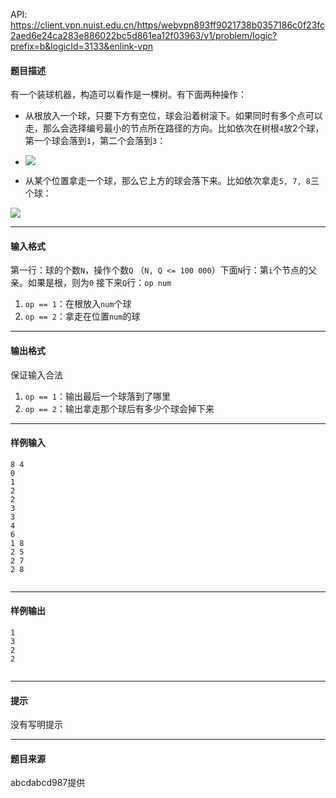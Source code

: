 API: https://client.vpn.nuist.edu.cn/https/webvpn893ff9021738b0357186c0f23fc2aed6e24ca283e886022bc5d861ea12f03963/v1/problem/logic?prefix=b&logicId=3133&enlink-vpn

#### 题目描述

有一个装球机器，构造可以看作是一棵树。有下面两种操作：

*   从根放入一个球，只要下方有空位，球会沿着树滚下。如果同时有多个点可以走，那么会选择编号最小的节点所在路径的方向。比如依次在树根`4`放2个球，第一个球会落到`1`，第二个会落到`3`：
*   ![](../file/3133_0.jpg)

*   从某个位置拿走一个球，那么它上方的球会落下来。比如依次拿走`5, 7, 8`三个球：

![](../file/3133_1.jpg)

---

#### 输入格式

第一行：球的个数`N`，操作个数`Q` （`N, Q <= 100 000`）下面`N`行：第`i`个节点的父亲。如果是根，则为`0` 接下来`Q`行：`op num`

1.  `op == 1`：在根放入`num`个球
2.  `op == 2`：拿走在位置`num`的球

---

#### 输出格式

保证输入合法

1.  `op == 1`：输出最后一个球落到了哪里
2.  `op == 2`：输出拿走那个球后有多少个球会掉下来

---

#### 样例输入
```
8 4
0
1
2
2
3
3
4
6
1 8
2 5
2 7
2 8


```

---

#### 样例输出
```
1
3
2
2


```

---

#### 提示

没有写明提示

---

#### 题目来源

abcdabcd987提供